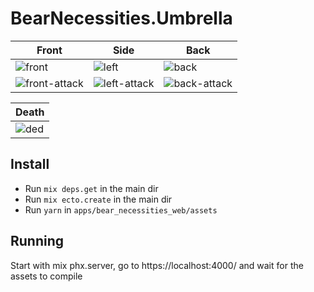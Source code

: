 # BearNecessities.Umbrella

| Front | Side | Back |
| - | - | -|
| ![front](https://user-images.githubusercontent.com/801034/55959643-75419880-5c6b-11e9-844b-6f094e26b4a4.gif)  | ![left](https://user-images.githubusercontent.com/801034/55959641-74a90200-5c6b-11e9-99c1-fd813725697c.gif) | ![back](https://user-images.githubusercontent.com/801034/55959642-75419880-5c6b-11e9-8e10-f65c94062c9f.gif) |
| ![front-attack](https://user-images.githubusercontent.com/801034/56365798-feb81400-61f1-11e9-8bbf-c565e847701b.gif) | ![left-attack](https://user-images.githubusercontent.com/801034/56423160-23bc8d80-62ab-11e9-8725-fe49fe3f050b.gif) | ![back-attack](https://user-images.githubusercontent.com/801034/56423159-23bc8d80-62ab-11e9-9dab-cdc94193cb8f.gif) |

| Death |
| - |
| ![ded](https://user-images.githubusercontent.com/801034/56366001-6a01e600-61f2-11e9-8a5e-b5107cef87bd.gif) |

## Install

* Run `mix deps.get` in the main dir
* Run `mix ecto.create` in the main dir
* Run `yarn` in `apps/bear_necessities_web/assets`

## Running

Start with mix phx.server, go to https://localhost:4000/ and wait for the assets to compile
